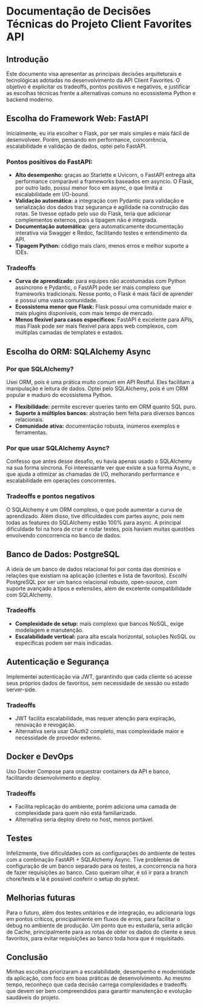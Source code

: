 
# Documentação de Decisões Técnicas do Projeto Client Favorites API

## Introdução

Este documento visa apresentar as principais decisões arquiteturais e tecnológicas adotadas no desenvolvimento da API Client Favorites. O objetivo é explicitar os tradeoffs, pontos positivos e negativos, e justificar as escolhas técnicas frente a alternativas comuns no ecossistema Python e backend moderno.

## Escolha do Framework Web: FastAPI

Inicialmente, eu iria escolher o Flask, por ser mais simples e mais fácil de desenvolveer. Porém, pensando em performance, concorrência, escalabilidade e validação de dados, optei pelo FastAPI.

### Pontos positivos do FastAPI:

- **Alto desempenho:** graças ao Starlette e Uvicorn, o FastAPI entrega alta performance comparável a frameworks baseados em asyncio. O Flask, por outro lado, possuí menor foco em async, o que limita a escalabilidade em I/O-bound.
- **Validação automática:** a integração com Pydantic para validação e serialização dos dados traz segurança e agilidade na construção das rotas. Se tivesse optado pelo uso do Flask, teria que adicionar complementos externos, pois a tipagem não é integrada.
- **Documentação automática:** gera automaticamente documentação interativa via Swagger e Redoc, facilitando testes e entendimento da API.
- **Tipagem Python:** código mais claro, menos erros e melhor suporte a IDEs.

### Tradeoffs

- **Curva de aprendizado:** para equipes não acostumadas com Python assíncrono e Pydantic, o FastAPI pode ser mais complexo que frameworks tradicionais. Nesse ponto, o Flask é mais fácil de aprender e possui uma vasta comunidade.
- **Ecossistema menor que Flask:** Flask possui uma comunidade maior e mais plugins disponíveis, com mais tempo de mercado.
- **Menos flexível para casos específicos:** FastAPI é excelente para APIs, mas Flask pode ser mais flexível para apps web complexos, com múltiplas camadas de templates e estados.

## Escolha do ORM: SQLAlchemy Async

### Por que SQLAlchemy?

Usei ORM, pois é uma prática muito comum em API Restful. Eles facilitam a manipulação e leitura de dados.
Optei pelo SQLAlchemy, pois é um ORM popular e maduro do ecossistema Python. 

- **Flexibilidade:** permite escrever queries tanto em ORM quanto SQL puro.
- **Suporte à múltiplos bancos:** abstração bem feita para diversos bancos relacionais.
- **Comunidade ativa:** documentação robusta, inúmeros exemplos e ferramentas.

### Por que usar SQLAlchemy Async?

Confesso que antes desse desafio, eu havia apenas usado o SQLAlchemy na sua forma síncrona. Foi interessante ver que existe a sua forma Async, o que ajuda a otimizar as chamadas de I/O, melhorando performance e escalabilidade em operações concorrentes.

### Tradeoffs e pontos negativos

O SQLAlchemy é um ORM complexo, o que pode aumentar a curva de aprendizado. Além disso, tive dificuldades com partes async, pois nem todas as features do SQLAlchemy estão 100% para async. A principal dificuldade foi na hora de criar e rodar testes, pois haviam muitas questões envolvendo concorrencia no banco de dados.


## Banco de Dados: PostgreSQL

A ideia de um banco de dados relacional foi por conta das domínios e relações que existiam na aplicação (clientes e lista de favoritos). Escolhi PostgreSQL por ser um banco relacional robusto, open-source, com suporte avançado a tipos e extensões, além de excelente compatibilidade com SQLAlchemy.

### Tradeoffs

- **Complexidade de setup:** mais complexo que bancos NoSQL, exige modelagem e manutenção.
- **Escalabilidade vertical:** para alta escala horizontal, soluções NoSQL ou específicas podem ser mais indicadas.

## Autenticação e Segurança

Implementei autenticação via JWT, garantindo que cada cliente só acesse seus próprios dados de favoritos, sem necessidade de sessão ou estado server-side.

### Tradeoffs

- JWT facilita escalabilidade, mas requer atenção para expiração, renovação e revogação.
- Alternativa seria usar OAuth2 completo, mas complexidade maior e necessidade de provedor externo.

## Docker e DevOps

Uso Docker Compose para orquestrar containers da API e banco, facilitando desenvolvimento e deploy.

### Tradeoffs

- Facilita replicação do ambiente, porém adiciona uma camada de complexidade para quem não está familiarizado.
- Alternativa seria deploy direto no host, menos portável.

## Testes

Infelizmente, tive dificuldades com as configurações do ambiente de testes com a combinação FastAPI + SQLAlchemy Async. Tive problemas de configuração de um banco separado para os testes, a concorrencia na hora de fazer requisições ao banco. Caso queiram olhar, é só ir para a branch chore/tests e lá é possível conferir o setup do pytest.

## Melhorias futuras

Para o futuro, além dos testes unitários e de integração, eu adicionaria logs em pontos críticos, principalmente em fluxos de erros, para facilitar o debug no ambiente de produção. Um ponto que eu estudaria, seria adição de Cache, principalmente para as rotas de obter os dados do cliente e seus favoritos, para evitar requisições ao banco toda hora que é requisitado.

## Conclusão

Minhas escolhas priorizaram a escalabilidade, desempenho e modernidade da aplicação, com foco em boas práticas de desenvolvimento. Ao mesmo tempo, reconheço que cada decisão carrega complexidades e tradeoffs que devem ser bem compreendidos para garantir manutenção e evolução saudáveis do projeto.
